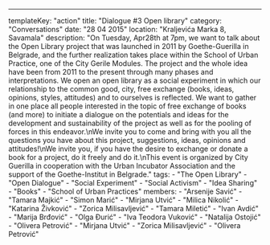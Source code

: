---
  templateKey: "action"
  title: "Dialogue #3 Open library"
  category: "Conversations"
  date: "28 04 2015"
  location: "Kraljevića Marka 8, Savamala"
  description: "On Tuesday, Apr28th at 7pm, we want to talk about the Open Library project that was launched in 2011 by Goethe-Guerilla in Belgrade, and the further realization takes place within the School of Urban Practice, one of the City Gerile Modules. The project and the whole idea have been from 2011 to the present through many phases and interpretations. We open an open library as a social experiment in which our relationship to the common good, city, free exchange (books, ideas, opinions, styles, attitudes) and to ourselves is reflected. We want to gather in one place all people interested in the topic of free exchange of books (and more) to initiate a dialogue on the potentials and ideas for the development and sustainability of the project as well as for the pooling of forces in this endeavor.\nWe invite you to come and bring with you all the questions you have about this project, suggestions, ideas, opinions and attitudes!\nWe invite you, if you have the desire to exchange or donate a book for a project, do it freely and do it.\nThis event is organized by City Guerilla in cooperation with the Urban Incubator Association and the support of the Goethe-Institut in Belgrade."
  tags: 
    - "The Open Library"
    - "Open Dialogue"
    - "Social Experiment"
    - "Social Activism"
    - "Idea Sharing"
    - "Books"
    - "School of Urban Practices"
  members: 
    - "Arsenije Savić"
    - "Tamara Majkić"
    - "Simon Marić"
    - "Mirjana Utvić"
    - "Milica Nikolić"
    - "Katarina Živković"
    - "Zorica Milisavljević"
    - "Tamara Miletić"
    - "Ivan Avdić"
    - "Marija Brđović"
    - "Olga Đurić"
    - "Iva Teodora Vuković"
    - "Natalija Ostojić"
    - "Olivera Petrović"
    - "Mirjana Utvić"
    - "Zorica Milisavljević"
    - "Olivera Petrović"
